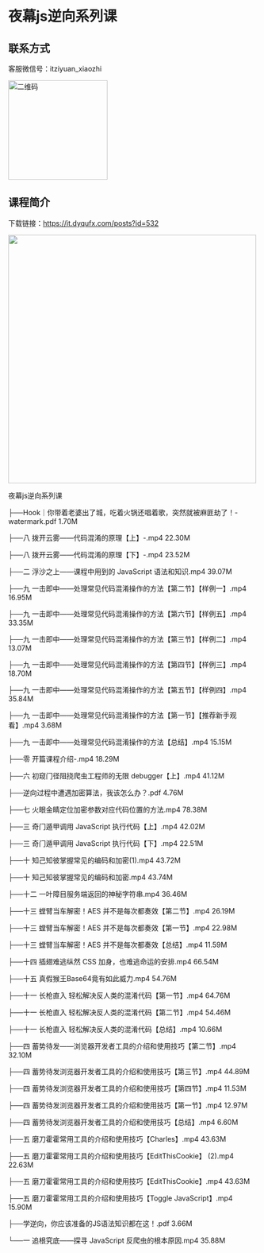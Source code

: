 # 夜幕js逆向系列课

## 联系方式

客服微信号：itziyuan_xiaozhi

<img src="https://ziyuanyun.oss-cn-guangzhou.aliyuncs.com/common/20240614073449/666b82192834a.jpg" width="200" height="200" alt="二维码">

## 课程简介

下载链接：https://it.dyqufx.com/posts?id=532

<img src="https://ziyuanyun.oss-cn-guangzhou.aliyuncs.com/yun/20240515152038/6644624698893.jpg" width="500" alt="">

  夜幕js逆向系列课



 ├──Hook｜你带着老婆出了城，吃着火锅还唱着歌，突然就被麻匪劫了！-watermark.pdf 1.70M

 ├──八 拨开云雾——代码混淆的原理【上】-.mp4 22.30M

 ├──八 拨开云雾——代码混淆的原理【下】-.mp4 23.52M

 ├──二 浮沙之上——课程中⽤到的 JavaScript 语法和知识.mp4 39.07M

 ├──九 ⼀击即中——处理常见代码混淆操作的⽅法【第二节】【样例一】.mp4 16.95M

 ├──九 ⼀击即中——处理常见代码混淆操作的⽅法【第六节】【样例五】.mp4 33.35M

 ├──九 ⼀击即中——处理常见代码混淆操作的⽅法【第三节】【样例二】.mp4 13.07M

 ├──九 ⼀击即中——处理常见代码混淆操作的⽅法【第四节】【样例三】.mp4 18.70M

 ├──九 ⼀击即中——处理常见代码混淆操作的⽅法【第五节】【样例四】.mp4 35.84M

 ├──九 ⼀击即中——处理常见代码混淆操作的⽅法【第一节】【推荐新手观看】.mp4 3.68M

 ├──九 ⼀击即中——处理常见代码混淆操作的⽅法【总结】.mp4 15.15M

 ├──零 开篇课程介绍-.mp4 18.29M

 ├──六 初窥⻔径阻挠爬⾍⼯程师的⽆限 debugger【上】.mp4 41.12M

 ├──逆向过程中遭遇加密算法，我该怎么办？.pdf 4.76M

 ├──七 ⽕眼⾦睛定位加密参数对应代码位置的⽅法.mp4 78.38M

 ├──三 奇⻔遁甲调用 JavaScript 执行代码【上】.mp4 42.02M

 ├──三 奇⻔遁甲调用 JavaScript 执行代码【下】.mp4 22.51M

 ├──十 知⼰知彼掌握常⻅的编码和加密(1).mp4 43.72M

 ├──十 知⼰知彼掌握常⻅的编码和加密.mp4 43.74M

 ├──十二 ⼀叶障⽬服务端返回的神秘字符串.mp4 36.46M

 ├──十三 螳臂当⻋解密！AES 并不是每次都奏效【第二节】.mp4 26.19M

 ├──十三 螳臂当⻋解密！AES 并不是每次都奏效【第一节】.mp4 22.98M

 ├──十三 螳臂当⻋解密！AES 并不是每次都奏效【总结】.mp4 11.59M

 ├──十四 插翅难逃纵然 CSS 加身，也难逃命运的安排.mp4 66.54M

 ├──十五 真假猴王Base64竟有如此威⼒.mp4 54.76M

 ├──十一 ⻓枪直⼊ 轻松解决反⼈类的混淆代码【第一节】.mp4 64.76M

 ├──十一 长枪直入 轻松解决反人类的混淆代码【第二节】.mp4 54.46M

 ├──十一 长枪直入 轻松解决反人类的混淆代码【总结】.mp4 10.66M

 ├──四 蓄势待发——浏览器开发者⼯具的介绍和使⽤技巧【第二节】.mp4 32.10M

 ├──四 蓄势待发浏览器开发者⼯具的介绍和使⽤技巧【第三节】.mp4 44.89M

 ├──四 蓄势待发浏览器开发者⼯具的介绍和使⽤技巧【第四节】.mp4 11.53M

 ├──四 蓄势待发浏览器开发者⼯具的介绍和使⽤技巧【第一节】.mp4 12.97M

 ├──四 蓄势待发浏览器开发者⼯具的介绍和使⽤技巧【总结】.mp4 6.60M

 ├──五 磨⼑霍霍常用⼯具的介绍和使⽤技巧【Charles】.mp4 43.63M

 ├──五 磨⼑霍霍常用⼯具的介绍和使⽤技巧【EditThisCookie】 (2).mp4 22.63M

 ├──五 磨⼑霍霍常用⼯具的介绍和使⽤技巧【EditThisCookie】.mp4 43.63M

 ├──五 磨⼑霍霍常用⼯具的介绍和使⽤技巧【Toggle JavaScript】.mp4 15.90M

 ├──学逆向，你应该准备的JS语法知识都在这！.pdf 3.66M

 └──一 追根究底——探寻 JavaScript 反爬虫的根本原因.mp4 35.88M

  